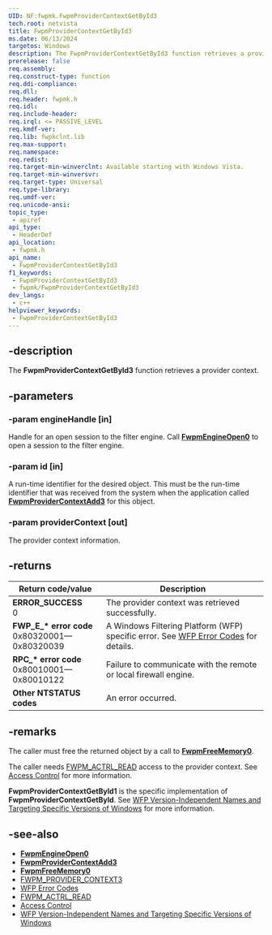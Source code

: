 ```yaml
---
UID: NF:fwpmk.FwpmProviderContextGetById3
tech.root: netvista
title: FwpmProviderContextGetById3
ms.date: 06/13/2024
targetos: Windows
description: The FwpmProviderContextGetById3 function retrieves a provider context.
prerelease: false
req.assembly: 
req.construct-type: function
req.ddi-compliance: 
req.dll: 
req.header: fwpmk.h
req.idl: 
req.include-header: 
req.irql: <= PASSIVE_LEVEL
req.kmdf-ver: 
req.lib: fwpkclnt.lib
req.max-support: 
req.namespace: 
req.redist: 
req.target-min-winverclnt: Available starting with Windows Vista.
req.target-min-winversvr: 
req.target-type: Universal
req.type-library: 
req.umdf-ver: 
req.unicode-ansi: 
topic_type:
 - apiref
api_type:
 - HeaderDef
api_location:
 - fwpmk.h
api_name:
 - FwpmProviderContextGetById3
f1_keywords:
 - FwpmProviderContextGetById3
 - fwpmk/FwpmProviderContextGetById3
dev_langs:
 - c++
helpviewer_keywords:
 - FwpmProviderContextGetById3
---
```


## -description

The **FwpmProviderContextGetById3** function retrieves a provider context.

## -parameters

### -param engineHandle [in]

Handle for an open session to the filter engine. Call **[FwpmEngineOpen0](nf-fwpmk-fwpmengineopen0.md)** to open a session to the filter engine.

### -param id [in]

A run-time identifier for the desired object. This must be the run-time identifier that was received from the system when the application called **[FwpmProviderContextAdd3](nf-fwpmk-fwpmprovidercontextadd3.md)** for this object.

### -param providerContext [out]

The provider context information.

## -returns

| Return code/value | Description |
|---|---|
| **ERROR_SUCCESS**<br>0 | The provider context was retrieved successfully. |
| **FWP_E_\* error code**<br>0x80320001—0x80320039 | A Windows Filtering Platform (WFP) specific error. See [WFP Error Codes](/windows/win32/fwp/wfp-error-codes) for details. |
| **RPC_\* error code**<br>0x80010001—0x80010122 | Failure to communicate with the remote or local firewall engine. |
| **Other NTSTATUS codes** | An error occurred. |

## -remarks

The caller must free the returned object by a call to **[FwpmFreeMemory0](nf-fwpmk-fwpmfreememory0.md)**.

The caller needs [FWPM_ACTRL_READ](/windows/desktop/FWP/access-right-identifiers) access to the provider context. See [Access Control](/windows/desktop/FWP/access-control) for more information.

**FwpmProviderContextGetById1** is the specific implementation of **FwpmProviderContextGetById**. See [WFP Version-Independent Names and Targeting Specific Versions of Windows](/windows/desktop/FWP/wfp-version-independent-names-and-targeting-specific-versions-of-windows) for more information.

## -see-also

- **[FwpmEngineOpen0](nf-fwpmk-fwpmengineopen0.md)**
- **[FwpmProviderContextAdd3](nf-fwpmk-fwpmprovidercontextadd3.md)**
- **[FwpmFreeMemory0](nf-fwpmk-fwpmfreememory0.md)**
- [FWPM_PROVIDER_CONTEXT3](/windows/desktop/api/fwpmtypes/ns-fwpmtypes-fwpm_provider_context3)
- [WFP Error Codes](/windows/win32/fwp/wfp-error-codes)
- [FWPM_ACTRL_READ](/windows/desktop/FWP/access-right-identifiers)
- [Access Control](/windows/desktop/FWP/access-control)
- [WFP Version-Independent Names and Targeting Specific Versions of Windows](/windows/desktop/FWP/wfp-version-independent-names-and-targeting-specific-versions-of-windows)
